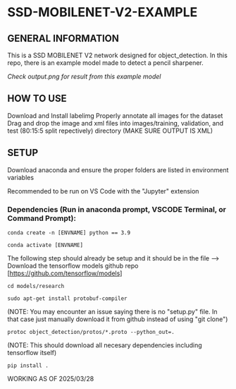 # SSD-MOBILENET-V2-EXAMPLE

## GENERAL INFORMATION
This is a SSD MOBILENET V2 network designed for object_detection. In this repo, there is an example
model made to detect a pencil sharpener.

*Check output.png for result from this example model*


## HOW TO USE


Download and Install labelimg
Properly annotate all images for the dataset
Drag and drop the image and xml files into images/training, validation, and test (80:15:5 split repectively) directory
(MAKE SURE OUTPUT IS XML)


## SETUP


Download anaconda and ensure the proper folders are listed in environment variables

Recommended to be run on VS Code with the "Jupyter" extension


### Dependencies (Run in anaconda prompt, VSCODE Terminal, or Command Prompt):

```
conda create -n [ENVNAME] python == 3.9
```
```
conda activate [ENVNAME]
```

The following step should already be setup and it should be in the file
--> Download the tensorflow models github repo [https://github.com/tensorflow/models]

```
cd models/research
```
```
sudo apt-get install protobuf-compiler
```
 (NOTE: You may encounter an issue saying there is no "setup.py" file. In that case just manually download it from github instead of using "git clone")
```
protoc object_detection/protos/*.proto --python_out=.         
```
 (NOTE: This should download all necesary dependencies including tensorflow itself)
```
pip install .                                                 
```
WORKING AS OF 2025/03/28
